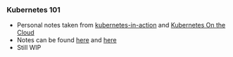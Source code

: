 ### Kubernetes 101
- Personal notes taken from [kubernetes-in-action](https://www.manning.com/books/kubernetes-in-action) and [Kubernetes On the Cloud](https://learning.oreilly.com/videos/kubernetes-on-the/9781789531565)
- Notes can be found [here](./k8s_in_action/) and [here](./k8s_on_the_cloud)
- Still WIP
  
